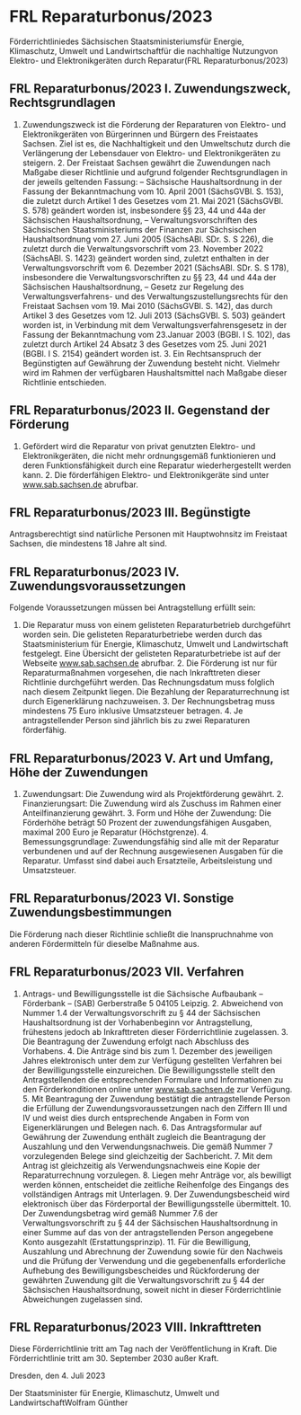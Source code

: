 # FRL Reparaturbonus/2023

Förderrichtliniedes Sächsischen Staatsministeriumsfür Energie, Klimaschutz, Umwelt und Landwirtschaftfür die nachhaltige Nutzungvon Elektro- und Elektronikgeräten durch Reparatur(FRL Reparaturbonus/2023)

## FRL Reparaturbonus/2023 I. Zuwendungszweck, Rechtsgrundlagen

1. Zuwendungszweck ist die Förderung der Reparaturen von Elektro- und Elektronikgeräten von Bürgerinnen und Bürgern des Freistaates Sachsen. Ziel ist es, die Nachhaltigkeit und den Umweltschutz durch die Verlängerung der Lebensdauer von Elektro- und Elektronikgeräten zu steigern. 2. Der Freistaat Sachsen gewährt die Zuwendungen nach Maßgabe dieser Richtlinie und aufgrund folgender Rechtsgrundlagen in der jeweils geltenden Fassung: – Sächsische Haushaltsordnung in der Fassung der Bekanntmachung vom 10. April 2001 (SächsGVBl. S. 153), die zuletzt durch Artikel 1 des Gesetzes vom 21. Mai 2021 (SächsGVBl. S. 578) geändert worden ist, insbesondere §§ 23, 44 und 44a der Sächsischen Haushaltsordnung, – Verwaltungsvorschriften des Sächsischen Staatsministeriums der Finanzen zur Sächsischen Haushaltsordnung vom 27. Juni 2005 (SächsABl. SDr. S. S 226), die zuletzt durch die Verwaltungsvorschrift vom 23. November 2022 (SächsABl. S. 1423) geändert worden sind, zuletzt enthalten in der Verwaltungsvorschrift vom 6. Dezember 2021 (SächsABl. SDr. S. S 178), insbesondere die Verwaltungsvorschriften zu §§ 23, 44 und 44a der Sächsischen Haushaltsordnung, – Gesetz zur Regelung des Verwaltungsverfahrens- und des Verwaltungszustellungsrechts für den Freistaat Sachsen vom 19. Mai 2010 (SächsGVBl. S. 142), das durch Artikel 3 des Gesetzes vom 12. Juli 2013 (SächsGVBl. S. 503) geändert worden ist, in Verbindung mit dem Verwaltungsverfahrensgesetz in der Fassung der Bekanntmachung vom 23.Januar 2003 (BGBl. I S. 102), das zuletzt durch Artikel 24 Absatz 3 des Gesetzes vom 25. Juni 2021 (BGBl. I S. 2154) geändert worden ist. 3. Ein Rechtsanspruch der Begünstigten auf Gewährung der Zuwendung besteht nicht. Vielmehr wird im Rahmen der verfügbaren Haushaltsmittel nach Maßgabe dieser Richtlinie entschieden. 
## FRL Reparaturbonus/2023 II. Gegenstand der Förderung

1. Gefördert wird die Reparatur von privat genutzten Elektro- und Elektronikgeräten, die nicht mehr ordnungsgemäß funktionieren und deren Funktionsfähigkeit durch eine Reparatur wiederhergestellt werden kann. 2. Die förderfähigen Elektro- und Elektronikgeräte sind unter www.sab.sachsen.de abrufbar. 
## FRL Reparaturbonus/2023 III. Begünstigte

Antragsberechtigt sind natürliche Personen mit Hauptwohnsitz im Freistaat Sachsen, die mindestens 18 Jahre alt sind.


## FRL Reparaturbonus/2023 IV. Zuwendungsvoraussetzungen

Folgende Voraussetzungen müssen bei Antragstellung erfüllt sein:

1. Die Reparatur muss von einem gelisteten Reparaturbetrieb durchgeführt worden sein. Die gelisteten Reparaturbetriebe werden durch das Staatsministerium für Energie, Klimaschutz, Umwelt und Landwirtschaft festgelegt. Eine Übersicht der gelisteten Reparaturbetriebe ist auf der Webseite www.sab.sachsen.de abrufbar. 2. Die Förderung ist nur für Reparaturmaßnahmen vorgesehen, die nach Inkrafttreten dieser Richtlinie durchgeführt werden. Das Rechnungsdatum muss folglich nach diesem Zeitpunkt liegen. Die Bezahlung der Reparaturrechnung ist durch Eigenerklärung nachzuweisen. 3. Der Rechnungsbetrag muss mindestens 75 Euro inklusive Umsatzsteuer betragen. 4. Je antragstellender Person sind jährlich bis zu zwei Reparaturen förderfähig. 
## FRL Reparaturbonus/2023 V. Art und Umfang, Höhe der Zuwendungen

1. Zuwendungsart: Die Zuwendung wird als Projektförderung gewährt. 2. Finanzierungsart: Die Zuwendung wird als Zuschuss im Rahmen einer Anteilfinanzierung gewährt. 3. Form und Höhe der Zuwendung: Die Förderhöhe beträgt 50 Prozent der zuwendungsfähigen Ausgaben, maximal 200 Euro je Reparatur (Höchstgrenze). 4. Bemessungsgrundlage: Zuwendungsfähig sind alle mit der Reparatur verbundenen und auf der Rechnung ausgewiesenen Ausgaben für die Reparatur. Umfasst sind dabei auch Ersatzteile, Arbeitsleistung und Umsatzsteuer. 
## FRL Reparaturbonus/2023 VI. Sonstige Zuwendungsbestimmungen

Die Förderung nach dieser Richtlinie schließt die Inanspruchnahme von anderen Fördermitteln für dieselbe Maßnahme aus.


## FRL Reparaturbonus/2023 VII. Verfahren

1. Antrags- und Bewilligungsstelle ist die Sächsische Aufbaubank – Förderbank – (SAB)
Gerberstraße 5
04105 Leipzig. 2. Abweichend von Nummer 1.4 der Verwaltungsvorschrift zu § 44 der Sächsischen Haushaltsordnung ist der Vorhabenbeginn vor Antragstellung, frühestens jedoch ab Inkrafttreten dieser Förderrichtlinie zugelassen. 3. Die Beantragung der Zuwendung erfolgt nach Abschluss des Vorhabens. 4. Die Anträge sind bis zum 1. Dezember des jeweiligen Jahres elektronisch unter dem zur Verfügung gestellten Verfahren bei der Bewilligungsstelle einzureichen. Die Bewilligungsstelle stellt den Antragstellenden die entsprechenden Formulare und Informationen zu den Förderkonditionen online unter www.sab.sachsen.de zur Verfügung. 5. Mit Beantragung der Zuwendung bestätigt die antragstellende Person die Erfüllung der Zuwendungsvoraussetzungen nach den Ziffern III und IV und weist dies durch entsprechende Angaben in Form von Eigenerklärungen und Belegen nach. 6. Das Antragsformular auf Gewährung der Zuwendung enthält zugleich die Beantragung der Auszahlung und den Verwendungsnachweis. Die gemäß Nummer 7 vorzulegenden Belege sind gleichzeitig der Sachbericht. 7. Mit dem Antrag ist gleichzeitig als Verwendungsnachweis eine Kopie der Reparaturrechnung vorzulegen. 8. Liegen mehr Anträge vor, als bewilligt werden können, entscheidet die zeitliche Reihenfolge des Eingangs des vollständigen Antrags mit Unterlagen. 9. Der Zuwendungsbescheid wird elektronisch über das Förderportal der Bewilligungsstelle übermittelt. 10. Der Zuwendungsbetrag wird gemäß Nummer 7.6 der Verwaltungsvorschrift zu § 44 der Sächsischen Haushaltsordnung in einer Summe auf das von der antragstellenden Person angegebene Konto ausgezahlt (Erstattungsprinzip). 11. Für die Bewilligung, Auszahlung und Abrechnung der Zuwendung sowie für den Nachweis und die Prüfung der Verwendung und die gegebenenfalls erforderliche Aufhebung des Bewilligungsbescheides und Rückforderung der gewährten Zuwendung gilt die Verwaltungsvorschrift zu § 44 der Sächsischen Haushaltsordnung, soweit nicht in dieser Förderrichtlinie Abweichungen zugelassen sind. 
## FRL Reparaturbonus/2023 VIII. Inkrafttreten

Diese Förderrichtlinie tritt am Tag nach der Veröffentlichung in Kraft. Die Förderrichtlinie tritt am 30. September 2030 außer Kraft.

Dresden, den 4. Juli 2023

Der Staatsminister für Energie, Klimaschutz, Umwelt und LandwirtschaftWolfram Günther

